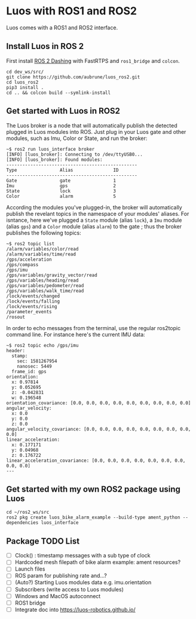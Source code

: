 # Luos with ROS1 and ROS2

Luos comes with a ROS1 and ROS2 interface.

## Install Luos in ROS 2

First install [ROS 2 Dashing](https://index.ros.org/doc/ros2/Installation/Dashing/Linux-Install-Debians/) with FastRTPS and `ros1_bridge` and `colcon`.

```
cd dev_ws/src/
git clone https://github.com/aubrune/luos_ros2.git
cd luos_ros2
pip3 install .
cd .. && colcon build --symlink-install
```

## Get started with Luos in ROS2
The Luos broker is a node that will automatically publish the detected plugged in Luos modules into ROS.
Just plug in your Luos gate and other modules, such as Imu, Color or State, and run the broker: 
```
~$ ros2 run luos_interface broker 
[INFO] [luos_broker]: Connecting to /dev/ttyUSB0...
[INFO] [luos_broker]: Found modules:
-------------------------------------------------
Type                Alias               ID   
-------------------------------------------------
Gate                gate                1    
Imu                 gps                 2    
State               lock                3    
Color               alarm               5    
```

According the modules you've plugged-in, the broker will automatically publish the revelant topics in the namespace of your modules' aliases. For isntance, here we've plugged a `State` module (alias `lock`), a `Imu` module (alias `gps`) and a `Color` module (alias `alarm`) to the gate ; thus the broker publishes the following topics:
```
~$ ros2 topic list
/alarm/variables/color/read
/alarm/variables/time/read
/gps/acceleration
/gps/compass
/gps/imu
/gps/variables/gravity_vector/read
/gps/variables/heading/read
/gps/variables/pedometer/read
/gps/variables/walk_time/read
/lock/events/changed
/lock/events/falling
/lock/events/rising
/parameter_events
/rosout
```

In order to echo messages from the terminal, use the regular ros2topic command line. For instance here's the current IMU data:
```
~$ ros2 topic echo /gps/imu 
header:
  stamp:
    sec: 1581267954
    nanosec: 5449
  frame_id: gps
orientation:
  x: 0.97814
  y: 0.052695
  z: -0.042831
  w: 0.196548
orientation_covariance: [0.0, 0.0, 0.0, 0.0, 0.0, 0.0, 0.0, 0.0, 0.0]
angular_velocity:
  x: 0.0
  y: 0.0
  z: 0.0
angular_velocity_covariance: [0.0, 0.0, 0.0, 0.0, 0.0, 0.0, 0.0, 0.0, 0.0]
linear_acceleration:
  x: 0.177171
  y: 0.04968
  z: 0.176722
linear_acceleration_covariance: [0.0, 0.0, 0.0, 0.0, 0.0, 0.0, 0.0, 0.0, 0.0]
---
```

## Get started with my own ROS2 package using Luos

```
cd ~/ros2_ws/src
ros2 pkg create luos_bike_alarm_example --build-type ament_python --dependencies luos_interface
```

## Package TODO List

- [ ] Clock() : timestamp messages with a sub type of clock
- [ ] Hardcoded mesh filepath of bike alarm example: ament resources?
- [ ] Launch files
- [ ] ROS param for publishing rate and...?
- [ ] (Auto?) Starting Luos modules data e.g. imu.orientation
- [ ] Subscribers (write access to Luos modules)
- [ ] Windows and MacOS autoconnect
- [ ] ROS1 bridge
- [ ] Integrate doc into https://luos-robotics.github.io/ 
